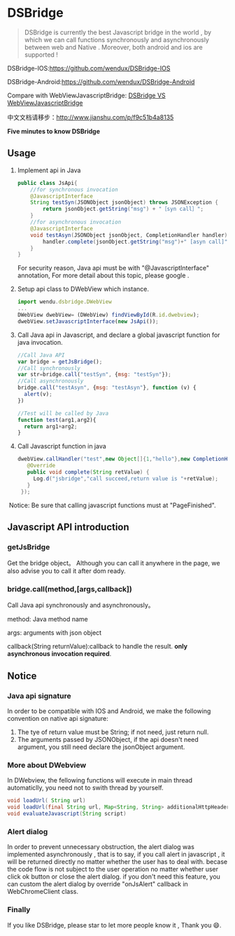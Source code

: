 # DSBridge

>DSBridge is currently the best Javascript bridge  in the world , by which we can call functions synchronously and asynchronously between web and Native . Moreover, both android and ios  are supported  ! 

DSBridge-IOS:https://github.com/wendux/DSBridge-IOS

DSBridge-Android:https://github.com/wendux/DSBridge-Android

Compare with WebViewJavascriptBridge: [DSBridge VS WebViewJavascriptBridge]( http://www.jianshu.com/p/d967b0d85b97)

中文文档请移步：http://www.jianshu.com/p/f9c51b4a8135

 **Five minutes to know DSBridge**

## Usage

1. Implement api in Java

   ```java
   public class JsApi{
       //for synchronous invocation
       @JavascriptInterface
       String testSyn(JSONObject jsonObject) throws JSONException {
           return jsonObject.getString("msg") + "［syn call］";
       }
       //for asynchronous invocation
       @JavascriptInterface
       void testAsyn(JSONObject jsonObject, CompletionHandler handler) throws JSONException {
           handler.complete(jsonObject.getString("msg")+" [asyn call]");
       }
   }
   ```

   For security reason, Java api must be with "@JavascriptInterface" annotation, For more detail about this topic, please google .

2. Setup api class to DWebView which instance.

   ```javascript
   import wendu.dsbridge.DWebView
   ...
   DWebView dwebView= (DWebView) findViewById(R.id.dwebview);
   dwebView.setJavascriptInterface(new JsApi());
   ```

3. Call Java api in Javascript, and declare a global  javascript function for java invocation.

   ```javascript
   //Call Java API
   var bridge = getJsBridge();
   //Call synchronously 
   var str=bridge.call("testSyn", {msg: "testSyn"});
   //Call asynchronously
   bridge.call("testAsyn", {msg: "testAsyn"}, function (v) {
     alert(v);
   })

   //Test will be called by Java
   function test(arg1,arg2){
     return arg1+arg2;
   }
   ```

4. Call Javascript function in java

   ```java
   dwebView.callHandler("test",new Object[]{1,"hello"},new CompletionHandler(){
      @Override
      public void complete(String retValue) {
        Log.d("jsbridge","call succeed,return value is "+retValue);
      }
    });
   ```

​    Notice: Be sure that calling javascript functions must at  "PageFinished". 



## Javascript API introduction

### **getJsBridge** 

Get the bridge object。 Although you can call it  anywhere in the page, we also advise you to call it after dom ready.

### bridge.call(method,[args,callback])

Call Java api synchronously and asynchronously。

method: Java method name

args: arguments with json object

callback(String returnValue):callback to handle the result. **only asynchronous invocation required**.

## Notice

### Java api signature

In order to be compatible with IOS and Android, we make the following convention  on native api signature:

1. The tye of return value must be String; if not need, just return null.
2. The arguments  passed by   JSONObject, if the api doesn't need argument, you still need declare the jsonObject argument. 

### More about DWebview

In DWebview, the fellowing functions will execute in main thread automaticlly, you need not to swith thread by yourself.

```java
void loadUrl( String url) 
void loadUrl(final String url, Map<String, String> additionalHttpHeaders)
void evaluateJavascript(String script) 
```



### Alert dialog

In order to prevent unnecessary obstruction, the alert dialog was implemented asynchronously , that is to say, if you call alert in javascript , it will be returned directly no matter whether the user has to deal with. becase the code flow is not subject to the user operation no matter whether user  click ok button  or close the alert dialog. if you don't need this feature, you can custom the alert dialog by override "onJsAlert" callback in WebChromeClient class.

### Finally

If you like DSBridge, please star to let more people know it , Thank you  😄.